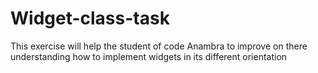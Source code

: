 # Widget-class-task
This exercise will help the student of code Anambra to improve on there understanding how to implement widgets in its different orientation
